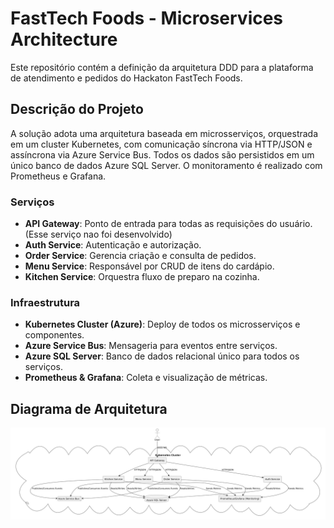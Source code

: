 # FastTech Foods - Microservices Architecture

Este repositório contém a definição da arquitetura DDD para a plataforma de atendimento e pedidos do Hackaton FastTech Foods.

## Descrição do Projeto

A solução adota uma arquitetura baseada em microsserviços, orquestrada em um cluster Kubernetes, com comunicação síncrona via HTTP/JSON e assíncrona via Azure Service Bus. Todos os dados são persistidos em um único banco de dados Azure SQL Server. O monitoramento é realizado com Prometheus e Grafana.

### Serviços

- **API Gateway**: Ponto de entrada para todas as requisições do usuário.  (Esse serviço nao foi desenvolvido)
- **Auth Service**: Autenticação e autorização.  
- **Order Service**: Gerencia criação e consulta de pedidos.  
- **Menu Service**: Responsável por CRUD de itens do cardápio.  
- **Kitchen Service**: Orquestra fluxo de preparo na cozinha.  

### Infraestrutura

- **Kubernetes Cluster (Azure)**: Deploy de todos os microsserviços e componentes.  
- **Azure Service Bus**: Mensageria para eventos entre serviços.  
- **Azure SQL Server**: Banco de dados relacional único para todos os serviços.  
- **Prometheus & Grafana**: Coleta e visualização de métricas.  

## Diagrama de Arquitetura

![Diagrama da Arquitetura](diagrama.png)


